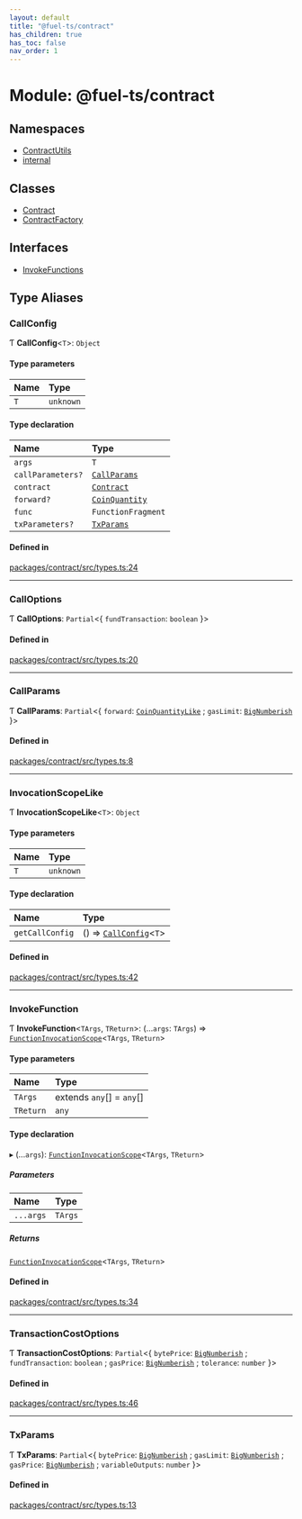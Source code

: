 ```yaml
---
layout: default
title: "@fuel-ts/contract"
has_children: true
has_toc: false
nav_order: 1
---
```


# Module: @fuel-ts/contract

## Namespaces

- [ContractUtils](namespaces/ContractUtils.md)
- [internal](namespaces/internal.md)

## Classes

- [Contract](classes/Contract.md)
- [ContractFactory](classes/ContractFactory.md)

## Interfaces

- [InvokeFunctions](interfaces/InvokeFunctions.md)

## Type Aliases

### CallConfig

Ƭ **CallConfig**<`T`\>: `Object`

#### Type parameters

| Name | Type |
| :------ | :------ |
| `T` | `unknown` |

#### Type declaration

| Name | Type |
| :------ | :------ |
| `args` | `T` |
| `callParameters?` | [`CallParams`](index.md#callparams) |
| `contract` | [`Contract`](classes/Contract.md) |
| `forward?` | [`CoinQuantity`](namespaces/internal.md#coinquantity) |
| `func` | `FunctionFragment` |
| `txParameters?` | [`TxParams`](index.md#txparams) |

#### Defined in

[packages/contract/src/types.ts:24](https://github.com/FuelLabs/fuels-ts/blob/master/packages/contract/src/types.ts#L24)

___

### CallOptions

Ƭ **CallOptions**: `Partial`<{ `fundTransaction`: `boolean`  }\>

#### Defined in

[packages/contract/src/types.ts:20](https://github.com/FuelLabs/fuels-ts/blob/master/packages/contract/src/types.ts#L20)

___

### CallParams

Ƭ **CallParams**: `Partial`<{ `forward`: [`CoinQuantityLike`](namespaces/internal.md#coinquantitylike) ; `gasLimit`: [`BigNumberish`](namespaces/internal.md#bignumberish)  }\>

#### Defined in

[packages/contract/src/types.ts:8](https://github.com/FuelLabs/fuels-ts/blob/master/packages/contract/src/types.ts#L8)

___

### InvocationScopeLike

Ƭ **InvocationScopeLike**<`T`\>: `Object`

#### Type parameters

| Name | Type |
| :------ | :------ |
| `T` | `unknown` |

#### Type declaration

| Name | Type |
| :------ | :------ |
| `getCallConfig` | () => [`CallConfig`](index.md#callconfig)<`T`\> |

#### Defined in

[packages/contract/src/types.ts:42](https://github.com/FuelLabs/fuels-ts/blob/master/packages/contract/src/types.ts#L42)

___

### InvokeFunction

Ƭ **InvokeFunction**<`TArgs`, `TReturn`\>: (...`args`: `TArgs`) => [`FunctionInvocationScope`](classes/internal-FunctionInvocationScope.md)<`TArgs`, `TReturn`\>

#### Type parameters

| Name | Type |
| :------ | :------ |
| `TArgs` | extends `any`[] = `any`[] |
| `TReturn` | `any` |

#### Type declaration

▸ (...`args`): [`FunctionInvocationScope`](classes/internal-FunctionInvocationScope.md)<`TArgs`, `TReturn`\>

##### Parameters

| Name | Type |
| :------ | :------ |
| `...args` | `TArgs` |

##### Returns

[`FunctionInvocationScope`](classes/internal-FunctionInvocationScope.md)<`TArgs`, `TReturn`\>

#### Defined in

[packages/contract/src/types.ts:34](https://github.com/FuelLabs/fuels-ts/blob/master/packages/contract/src/types.ts#L34)

___

### TransactionCostOptions

Ƭ **TransactionCostOptions**: `Partial`<{ `bytePrice`: [`BigNumberish`](namespaces/internal.md#bignumberish) ; `fundTransaction`: `boolean` ; `gasPrice`: [`BigNumberish`](namespaces/internal.md#bignumberish) ; `tolerance`: `number`  }\>

#### Defined in

[packages/contract/src/types.ts:46](https://github.com/FuelLabs/fuels-ts/blob/master/packages/contract/src/types.ts#L46)

___

### TxParams

Ƭ **TxParams**: `Partial`<{ `bytePrice`: [`BigNumberish`](namespaces/internal.md#bignumberish) ; `gasLimit`: [`BigNumberish`](namespaces/internal.md#bignumberish) ; `gasPrice`: [`BigNumberish`](namespaces/internal.md#bignumberish) ; `variableOutputs`: `number`  }\>

#### Defined in

[packages/contract/src/types.ts:13](https://github.com/FuelLabs/fuels-ts/blob/master/packages/contract/src/types.ts#L13)
